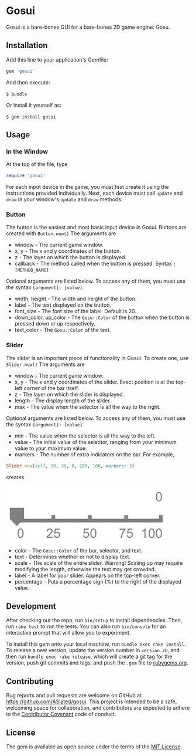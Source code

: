 # Gosui

Gosui is a bare-bones GUI for a bare-bones 2D game engine: Gosu.

## Installation

Add this line to your application's Gemfile:

```ruby
gem 'gosui'
```

And then execute:

`$ bundle`

Or install it yourself as:

`$ gem install gosui`

## Usage

### In the Window

At the top of the file, type
```ruby
require 'gosui'
```

For each input device in the game, you must first create it using the instructions provided individually. Next, each device must call `update` and `draw` in your window's `update` and `draw` methods.

### Button

The button is the easiest and most basic input device in Gosui. Buttons are created with
`Button.new()`
The arguments are
- window - The current game window.
- x, y - The x and y coordinates of the button.
- z - The layer on which the button is displayed.
- callback - The method called when the button is pressed. Syntax `:[METHOD_NAME]`

Optional arguments are listed below. To access any of them, you must use the syntax `[argument]: [value]`
- width, height - The width and height of the button.
- label - The text displayed on the button.
- font_size - The font size of the label. Default is 20.
- down_color, up_color - The `Gosu::Color` of the button when the button is pressed down or up respectively.
- text_color - The `Gosu::Color` of the text.

### Slider

The slider is an important piece of functionality in Gosui. To create one, use
`Slider.new()`
The arguments are
- window - The current game window.
- x, y - The x and y coordinates of the slider. Exact position is at the top-left corner of the bar itself.
- z - The layer on which the slider is displayed.
- length - The display length of the slider.
- max - The value when the selector is all the way to the right.

Optional arguments are listed below. To access any of them, you must use the syntax `[argument]: [value]`
- min - The value when the selector is all the way to the left.
- value - The initial value of the selector, ranging from your minimum value to your maximum value.
- markers - The number of extra indicators on the bar. For example,
```ruby
Slider.new(self, 30, 30, 0, 200, 100, markers: 3)
```
creates

![Alt text](markers.png?raw=true)
<!-- <img src="markers.png" width="48"> -->
- color - The `Gosu::Color` of the bar, selector, and text.
- text - Determines whether or not to display text.
- scale - The scale of the entire slider. Warning! Scaling up may require modifying the length, otherwise the text may get crowded.
- label - A label for your slider. Appears on the top-left corner.
- percentage - Puts a percentage sign (%) to the right of the displayed value.

## Development

After checking out the repo, run `bin/setup` to install dependencies. Then, run `rake test` to run the tests. You can also run `bin/console` for an interactive prompt that will allow you to experiment.

To install this gem onto your local machine, run `bundle exec rake install`. To release a new version, update the version number in `version.rb`, and then run `bundle exec rake release`, which will create a git tag for the version, push git commits and tags, and push the `.gem` file to [rubygems.org](https://rubygems.org).

## Contributing

Bug reports and pull requests are welcome on GitHub at https://github.com/ASlated/gosui. This project is intended to be a safe, welcoming space for collaboration, and contributors are expected to adhere to the [Contributor Covenant](http://contributor-covenant.org) code of conduct.


## License

The gem is available as open source under the terms of the [MIT License](http://opensource.org/licenses/MIT).
